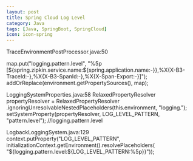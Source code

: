 ```yaml
---
layout: post
title: Spring Cloud Log Level
category: Java
tags: [Java, SpringBoot, SpringCloud]
icon: icon-spring
---
```


TraceEnvironmentPostProcessor.java:50

  map.put("logging.pattern.level",
          "%5p [${spring.zipkin.service.name:${spring.application.name:-}},%X{X-B3-TraceId:-},%X{X-B3-SpanId:-},%X{X-Span-Export:-}]");
  addOrReplace(environment.getPropertySources(), map);

LoggingSystemProperties.java:58
  RelaxedPropertyResolver propertyResolver = RelaxedPropertyResolver
				.ignoringUnresolvableNestedPlaceholders(this.environment, "logging.");
  setSystemProperty(propertyResolver, LOG_LEVEL_PATTERN, "pattern.level"); //logging.pattern.level

LogbackLoggingSystem.java:129
  context.putProperty("LOG_LEVEL_PATTERN",
          initializationContext.getEnvironment().resolvePlaceholders(
              "${logging.pattern.level:${LOG_LEVEL_PATTERN:%5p}}"));